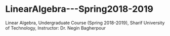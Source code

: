 # LinearAlgebra---Spring2018-2019
Linear Algebra, Undergraduate Course (Spring 2018-2019), Sharif University of Technology, Instructor: Dr. ‪Negin Bagherpour
